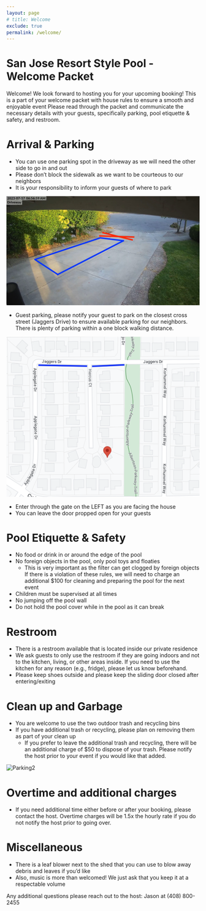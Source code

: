 ```yaml
---
layout: page
# title: Welcome
exclude: true
permalink: /welcome/
---
```


# San Jose Resort Style Pool - Welcome Packet


Welcome! We look forward to hosting you for your upcoming booking!
This is a part of your welcome packet with house rules to ensure a smooth and enjoyable event
Please read through the packet and communicate the necessary details with your guests, specifically parking, pool etiquette & safety, and restroom. 

# Arrival & Parking

- You can use one parking spot in the driveway as we will need the other side to go in and out 
- Please don’t block the sidewalk as we want to be courteous to our neighbors 
- It is your responsibility to inform your guests of where to park

![Parking1](/assets/welcome/parking1.jpg)

- Guest parking, please notify your guest to park on the closest cross street (Jaggers Drive) to ensure available parking for our neighbors. There is plenty of parking within a one block walking distance.

![Parking2](/assets/welcome/parking2.png)

- Enter through the gate on the LEFT as you are facing the house
- You can leave the door propped open for your guests

# Pool Etiquette & Safety

- No food or drink in or around the edge of the pool
- No foreign objects in the pool, only pool toys and floaties
    - This is very important as the filter can get clogged by foreign objects 
    If there is a violation of these rules, we will need to charge an additional $100 for cleaning and preparing the pool for the next event
- Children must be supervised at all times
- No jumping off the pool wall 
- Do not hold the pool cover while in the pool as it can break 

# Restroom
- There is a restroom available that is located inside our private residence
- We ask guests to only use the restroom if they are going indoors and not to the kitchen, living, or other areas inside. If you need to use the kitchen for any reason (e.g., fridge), please let us know beforehand. 
- Please keep shoes outside and please keep the sliding door closed after entering/exiting 

# Clean up and Garbage
- You are welcome to use the two outdoor trash and recycling bins
- If you have additional trash or recycling, please plan on removing them as part of your clean up
    - If you prefer to leave the additional trash and recycling, there will be an additional charge of $50 to dispose of your trash. Please notify the host prior to your event if you would like that added. 

![Parking2](/assets/welcome/trash_cans.jpg)

# Overtime and additional charges 
- If you need additional time either before or after your booking, please contact the host. Overtime charges will be 1.5x the hourly rate if you do not notify the host prior to going over. 

# Miscellaneous 
- There is a leaf blower next to the shed that you can use to blow away debris and leaves if you’d like
- Also, music is more than welcomed! We just ask that you keep it at a respectable volume

Any additional questions please reach out to the host: Jason at (408) 800-2455
